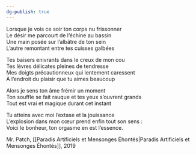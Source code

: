```yaml
---
dg-publish: true
---
```

Lorsque je vois ce soir ton corps nu frissonner  
Le désir me parcourt de l’échine au bassin  
Une main posée sur l’albâtre de ton sein  
L’autre remontant entre tes cuisses galbées

Tes baisers enivrants dans le creux de mon cou  
Tes lèvres délicates pleines de tendresse  
Mes doigts précautionneux qui lentement caressent  
À l’endroit du plaisir que tu aimes beaucoup

Alors je sens ton âme frémir un moment  
Ton souffle se fait rauque et tes yeux s’ouvrent grands  
Tout est vrai et magique durant cet instant

Tu atteins avec moi l’extase et la jouissance  
L’explosion dans mon cœur prend enfin tout son sens :  
Voici le bonheur, ton orgasme en est l’essence.

Mr. Patch, [[Paradis Artificiels et Mensonges Éhontés\|Paradis Artificiels et Mensonges Éhontés]], 2019